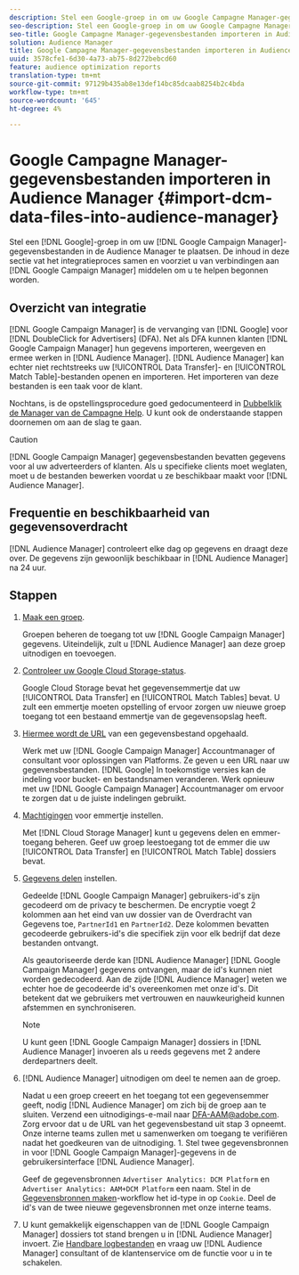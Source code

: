```yaml
---
description: Stel een Google-groep in om uw Google Campagne Manager-gegevensbestanden in de Audience Manager te plaatsen. De inhoud in deze sectie geeft een overzicht van het integratieproces en bevat koppelingen naar Google Campagne Manager-bronnen om u te helpen aan de slag te gaan.
seo-description: Stel een Google-groep in om uw Google Campagne Manager-gegevensbestanden in de Audience Manager te plaatsen. De inhoud in deze sectie geeft een overzicht van het integratieproces en bevat koppelingen naar Google Campagne Manager-bronnen om u te helpen aan de slag te gaan.
seo-title: Google Campagne Manager-gegevensbestanden importeren in Audience Manager
solution: Audience Manager
title: Google Campagne Manager-gegevensbestanden importeren in Audience Manager
uuid: 3578cfe1-6d30-4a73-ab75-8d272bebcd60
feature: audience optimization reports
translation-type: tm+mt
source-git-commit: 97129b435ab8e13def14bc85dcaab8254b2c4bda
workflow-type: tm+mt
source-wordcount: '645'
ht-degree: 4%

---
```



# Google Campagne Manager-gegevensbestanden importeren in Audience Manager {#import-dcm-data-files-into-audience-manager}

Stel een [!DNL Google]-groep in om uw [!DNL Google Campaign Manager]-gegevensbestanden in de Audience Manager te plaatsen. De inhoud in deze sectie vat het integratieproces samen en voorziet u van verbindingen aan [!DNL Google Campaign Manager] middelen om u te helpen begonnen worden.

## Overzicht van integratie

[!DNL Google Campaign Manager] is de vervanging van [!DNL Google] voor [!DNL DoubleClick for Advertisers] (DFA). Net als DFA kunnen klanten [!DNL Google Campaign Manager] hun gegevens importeren, weergeven en ermee werken in [!DNL Audience Manager]. [!DNL Audience Manager] kan echter niet rechtstreeks uw [!UICONTROL Data Transfer]- en [!UICONTROL Match Table]-bestanden openen en importeren. Het importeren van deze bestanden is een taak voor de klant.

Nochtans, is de opstellingsprocedure goed gedocumenteerd in [Dubbelklik de Manager van de Campagne Help](https://support.google.com/dcm/partner/answer/2941575?hl=en&amp;ref_topic=6107456). U kunt ook de onderstaande stappen doornemen om aan de slag te gaan.

>[!CAUTION]
>
>[!DNL Google Campaign Manager] gegevensbestanden bevatten gegevens voor al uw adverteerders of klanten. Als u specifieke clients moet weglaten, moet u de bestanden bewerken voordat u ze beschikbaar maakt voor [!DNL Audience Manager].

## Frequentie en beschikbaarheid van gegevensoverdracht

[!DNL Audience Manager] controleert elke dag op gegevens en draagt deze over. De gegevens zijn gewoonlijk beschikbaar in [!DNL Audience Manager] na 24 uur.

## Stappen

1. [Maak een groep](https://support.google.com/dcm/partner/answer/3370419?hl=en&amp;ref_topic=6107456).

   Groepen beheren de toegang tot uw [!DNL Google Campaign Manager] gegevens. Uiteindelijk, zult u [!DNL Audience Manager] aan deze groep uitnodigen en toevoegen.

1. [Controleer uw Google Cloud Storage-status](https://support.google.com/dcm/partner/answer/3370481?hl=en&amp;ref_topic=6107456).

   Google Cloud Storage bevat het gegevensemmertje dat uw [!UICONTROL Data Transfer] en [!UICONTROL Match Tables] bevat. U zult een emmertje moeten opstelling of ervoor zorgen uw nieuwe groep toegang tot een bestaand emmertje van de gegevensopslag heeft.

1. [Hiermee wordt de URL](https://support.google.com/dcm/partner/answer/3370482?hl=en&amp;ref_topic=6107456) van een gegevensbestand opgehaald.

   Werk met uw [!DNL Google Campaign Manager] Accountmanager of consultant voor oplossingen van Platforms. Ze geven u een URL naar uw gegevensbestanden. [!DNL Google] In toekomstige versies kan de indeling voor bucket- en bestandsnamen veranderen. Werk opnieuw met uw [!DNL Google Campaign Manager] Accountmanager om ervoor te zorgen dat u de juiste indelingen gebruikt.

1. [Machtigingen](https://cloud.google.com/storage/docs/cloud-console?csw=1#_bucketpermission) voor emmertje instellen.

   Met [!DNL Cloud Storage Manager] kunt u gegevens delen en emmer-toegang beheren. Geef uw groep leestoegang tot de emmer die uw [!UICONTROL Data Transfer] en [!UICONTROL Match Table] dossiers bevat.

1. [Gegevens delen](https://support.google.com/dcm/partner/answer/6206106?hl=en) instellen.

   Gedeelde [!DNL Google Campaign Manager] gebruikers-id&#39;s zijn gecodeerd om de privacy te beschermen. De encryptie voegt 2 kolommen aan het eind van uw dossier van de Overdracht van Gegevens toe, `PartnerId1` en `PartnerId2`. Deze kolommen bevatten gecodeerde gebruikers-id&#39;s die specifiek zijn voor elk bedrijf dat deze bestanden ontvangt.

   Als geautoriseerde derde kan [!DNL Audience Manager] [!DNL Google Campaign Manager] gegevens ontvangen, maar de id&#39;s kunnen niet worden gedecodeerd. Aan de zijde [!DNL Audience Manager] weten we echter hoe de gecodeerde id&#39;s overeenkomen met onze id&#39;s. Dit betekent dat we gebruikers met vertrouwen en nauwkeurigheid kunnen afstemmen en synchroniseren.

   >[!NOTE]
   >U kunt geen [!DNL Google Campaign Manager] dossiers in [!DNL Audience Manager] invoeren als u reeds gegevens met 2 andere derdepartners deelt.

1. [!DNL Audience Manager] uitnodigen om deel te nemen aan de groep.

   Nadat u een groep creeert en het toegang tot een gegevensemmer geeft, nodig [!DNL Audience Manager] om zich bij de groep aan te sluiten. Verzend een uitnodigings-e-mail naar DFA-AAM@adobe.com. Zorg ervoor dat u de URL van het gegevensbestand uit stap 3 opneemt. Onze interne teams zullen met u samenwerken om toegang te verifiëren nadat het goedkeuren van de uitnodiging. 1. Stel twee gegevensbronnen in voor [!DNL Google Campaign Manager]-gegevens in de gebruikersinterface [!DNL Audience Manager].

   Geef de gegevensbronnen `Advertiser Analytics: DCM Platform` en `Advertiser Analytics: AAM+DCM Platform` een naam. Stel in de [Gegevensbronnen maken](../../../features/manage-datasources.md#create-data-source)-workflow het id-type in op `Cookie`. Deel de id&#39;s van de twee nieuwe gegevensbronnen met onze interne teams.

1. U kunt gemakkelijk eigenschappen van de [!DNL Google Campaign Manager] dossiers tot stand brengen u in [!DNL Audience Manager] invoert. Zie [Handbare logbestanden](../../../integration/media-data-integration/actionable-log-files.md) en vraag uw [!DNL Audience Manager] consultant of de klantenservice om de functie voor u in te schakelen.
